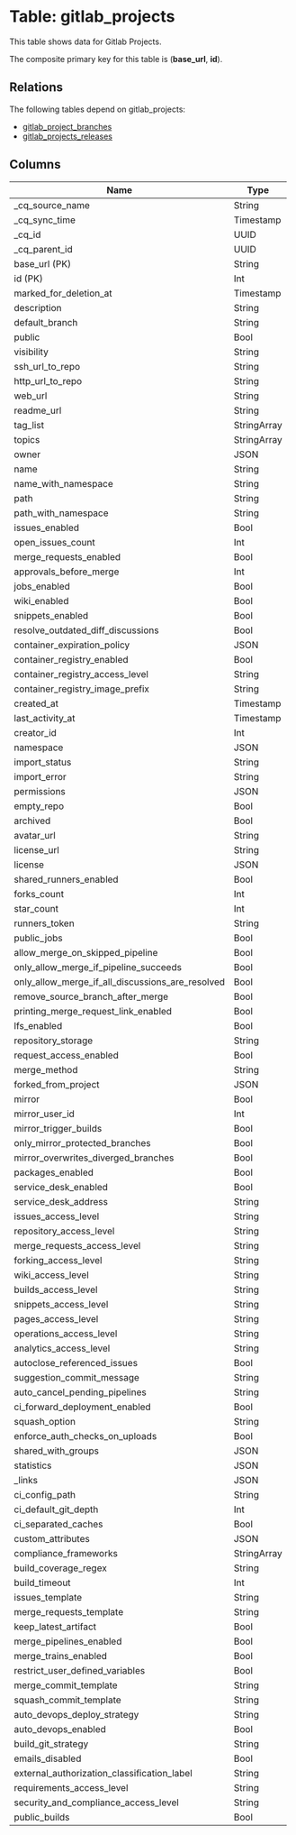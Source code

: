 # Table: gitlab_projects

This table shows data for Gitlab Projects.

The composite primary key for this table is (**base_url**, **id**).

## Relations

The following tables depend on gitlab_projects:
  - [gitlab_project_branches](gitlab_project_branches)
  - [gitlab_projects_releases](gitlab_projects_releases)

## Columns

| Name          | Type          |
| ------------- | ------------- |
|_cq_source_name|String|
|_cq_sync_time|Timestamp|
|_cq_id|UUID|
|_cq_parent_id|UUID|
|base_url (PK)|String|
|id (PK)|Int|
|marked_for_deletion_at|Timestamp|
|description|String|
|default_branch|String|
|public|Bool|
|visibility|String|
|ssh_url_to_repo|String|
|http_url_to_repo|String|
|web_url|String|
|readme_url|String|
|tag_list|StringArray|
|topics|StringArray|
|owner|JSON|
|name|String|
|name_with_namespace|String|
|path|String|
|path_with_namespace|String|
|issues_enabled|Bool|
|open_issues_count|Int|
|merge_requests_enabled|Bool|
|approvals_before_merge|Int|
|jobs_enabled|Bool|
|wiki_enabled|Bool|
|snippets_enabled|Bool|
|resolve_outdated_diff_discussions|Bool|
|container_expiration_policy|JSON|
|container_registry_enabled|Bool|
|container_registry_access_level|String|
|container_registry_image_prefix|String|
|created_at|Timestamp|
|last_activity_at|Timestamp|
|creator_id|Int|
|namespace|JSON|
|import_status|String|
|import_error|String|
|permissions|JSON|
|empty_repo|Bool|
|archived|Bool|
|avatar_url|String|
|license_url|String|
|license|JSON|
|shared_runners_enabled|Bool|
|forks_count|Int|
|star_count|Int|
|runners_token|String|
|public_jobs|Bool|
|allow_merge_on_skipped_pipeline|Bool|
|only_allow_merge_if_pipeline_succeeds|Bool|
|only_allow_merge_if_all_discussions_are_resolved|Bool|
|remove_source_branch_after_merge|Bool|
|printing_merge_request_link_enabled|Bool|
|lfs_enabled|Bool|
|repository_storage|String|
|request_access_enabled|Bool|
|merge_method|String|
|forked_from_project|JSON|
|mirror|Bool|
|mirror_user_id|Int|
|mirror_trigger_builds|Bool|
|only_mirror_protected_branches|Bool|
|mirror_overwrites_diverged_branches|Bool|
|packages_enabled|Bool|
|service_desk_enabled|Bool|
|service_desk_address|String|
|issues_access_level|String|
|repository_access_level|String|
|merge_requests_access_level|String|
|forking_access_level|String|
|wiki_access_level|String|
|builds_access_level|String|
|snippets_access_level|String|
|pages_access_level|String|
|operations_access_level|String|
|analytics_access_level|String|
|autoclose_referenced_issues|Bool|
|suggestion_commit_message|String|
|auto_cancel_pending_pipelines|String|
|ci_forward_deployment_enabled|Bool|
|squash_option|String|
|enforce_auth_checks_on_uploads|Bool|
|shared_with_groups|JSON|
|statistics|JSON|
|_links|JSON|
|ci_config_path|String|
|ci_default_git_depth|Int|
|ci_separated_caches|Bool|
|custom_attributes|JSON|
|compliance_frameworks|StringArray|
|build_coverage_regex|String|
|build_timeout|Int|
|issues_template|String|
|merge_requests_template|String|
|keep_latest_artifact|Bool|
|merge_pipelines_enabled|Bool|
|merge_trains_enabled|Bool|
|restrict_user_defined_variables|Bool|
|merge_commit_template|String|
|squash_commit_template|String|
|auto_devops_deploy_strategy|String|
|auto_devops_enabled|Bool|
|build_git_strategy|String|
|emails_disabled|Bool|
|external_authorization_classification_label|String|
|requirements_access_level|String|
|security_and_compliance_access_level|String|
|public_builds|Bool|
